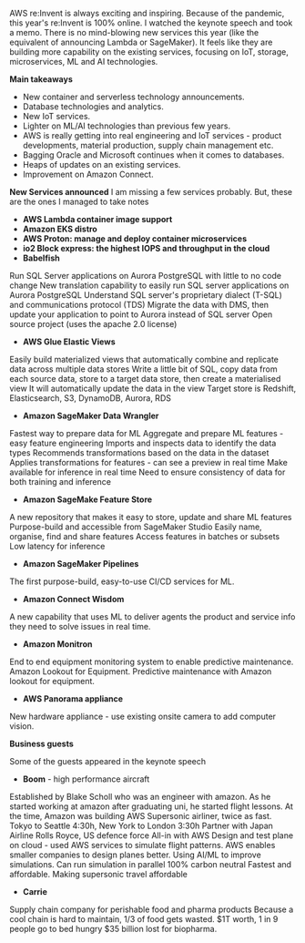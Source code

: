 AWS re:Invent is always exciting and inspiring. Because of the pandemic, this year's re:Invent is 100% online. I watched the keynote speech and took a memo. There is no mind-blowing new services this year (like the equivalent of announcing Lambda or SageMaker). It feels like they are building more capability on the existing services, focusing on IoT, storage, microservices, ML and AI technologies.

<strong>Main takeaways</strong>
<ul>
 	<li>New container and serverless technology announcements.</li>
 	<li>Database technologies and analytics.</li>
 	<li>New IoT services.</li>
 	<li>Lighter on ML/AI technologies than previous few years.</li>
 	<li>AWS is really getting into real engineering and IoT services - product developments, material production, supply chain management etc.</li>
 	<li>Bagging Oracle and Microsoft continues when it comes to databases.</li>
 	<li>Heaps of updates on an existing services.</li>
 	<li>Improvement on Amazon Connect.</li>
</ul>

<strong>New Services announced</strong>
I am missing a few services probably. But, these are the ones I managed to take notes
<ul>
 	<li><strong>AWS Lambda container image support</strong></li>
 	<li><strong>Amazon EKS distro</strong></li>
 	<li><strong>AWS Proton: manage and deploy container microservices</strong></li>
 	<li><strong>io2 Block express: the highest IOPS and throughput in the cloud</strong></li>
 	<li><strong>Babelfish</strong></li>
</ul>

Run SQL Server applications on Aurora PostgreSQL with little to no code change
New translation capability to easily run SQL server applications on Aurora PostgreSQL
Understand SQL server's proprietary dialect (T-SQL) and communications protocol (TDS)
Migrate the data with DMS, then update your application to point to Aurora instead of SQL server
Open source project (uses the apache 2.0 license)

<ul>
 	<li><strong>AWS Glue Elastic Views</strong></li>
</ul>


Easily build materialized views that automatically combine and replicate data across multiple data stores
Write a little bit of SQL, copy data from each source data, store to a target data store, then create a materialised view
It will automatically update the data in the view
Target store is Redshift, Elasticsearch, S3, DynamoDB, Aurora, RDS

<ul>
 	<li><strong>Amazon SageMaker Data Wrangler</strong></li>
</ul>


Fastest way to prepare data for ML
Aggregate and prepare ML features - easy feature engineering
Imports and inspects data to identify the data types
Recommends transformations based on the data in the dataset
Applies transformations for features - can see a preview in real time
Make available for inference in real time
Need to ensure consistency of data for both training and inference

<ul>
 	<li><strong>Amazon SageMake Feature Store</strong></li>
</ul>


A new repository that makes it easy to store, update and share ML features
Purpose-build and accessible from SageMaker Studio
Easily name, organise, find and share features
Access features in batches or subsets
Low latency for inference

<ul>
 	<li><strong>Amazon SageMaker Pipelines</strong></li>
</ul>

The first purpose-build, easy-to-use CI/CD services for ML.

<ul>
 	<li><strong>Amazon Connect Wisdom</strong></li>
</ul>

A new capability that uses ML to deliver agents the product and service info they need to solve issues in real time.

<ul>
 	<li><strong>Amazon Monitron</strong></li>
</ul>

End to end equipment monitoring system to enable predictive maintenance.
Amazon Lookout for Equipment.
Predictive maintenance with Amazon lookout for equipment.

<ul>
 	<li><strong>AWS Panorama appliance</strong></li>
</ul>

New hardware appliance - use existing onsite camera to add computer vision.


<strong>Business guests</strong>

Some of the guests appeared in the keynote speech

<ul>
 	<li><strong>Boom</strong> - high performance aircraft</li>
</ul>

Established by Blake Scholl who was an engineer with amazon. As he started working at amazon after graduating uni, he started flight lessons. At the time, Amazon was building AWS
Supersonic airliner, twice as fast. Tokyo to Seattle 4:30h, New York to London 3:30h
Partner with Japan Airline Rolls Royce, US defence force
All-in with AWS
Design and test plane on cloud - used AWS services to simulate flight patterns. AWS enables smaller companies to design planes better. Using AI/ML to improve simulations. Can run simulation in parallel
100% carbon neutral
Fastest and affordable. Making supersonic travel affordable

<ul>
 	<li><strong>Carrie</strong></li>
</ul>

Supply chain company for perishable food and pharma products
Because a cool chain is hard to maintain, 1/3 of food gets wasted. $1T worth, 1 in 9 people go to bed hungry
$35 billion lost for biopharma.

